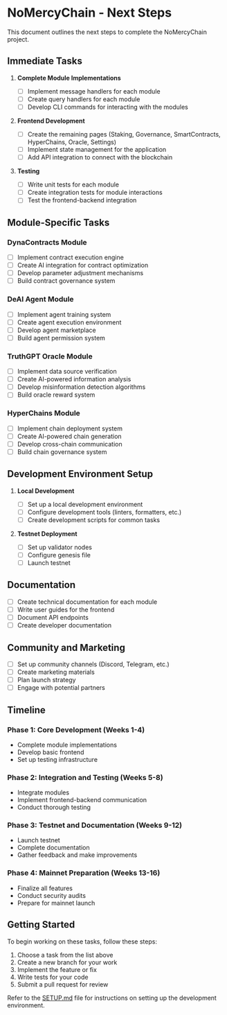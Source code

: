 # NoMercyChain - Next Steps

This document outlines the next steps to complete the NoMercyChain project.

## Immediate Tasks

1. **Complete Module Implementations**

   - [ ] Implement message handlers for each module
   - [ ] Create query handlers for each module
   - [ ] Develop CLI commands for interacting with the modules

2. **Frontend Development**

   - [ ] Create the remaining pages (Staking, Governance, SmartContracts, HyperChains, Oracle, Settings)
   - [ ] Implement state management for the application
   - [ ] Add API integration to connect with the blockchain

3. **Testing**

   - [ ] Write unit tests for each module
   - [ ] Create integration tests for module interactions
   - [ ] Test the frontend-backend integration

## Module-Specific Tasks

### DynaContracts Module

- [ ] Implement contract execution engine
- [ ] Create AI integration for contract optimization
- [ ] Develop parameter adjustment mechanisms
- [ ] Build contract governance system

### DeAI Agent Module

- [ ] Implement agent training system
- [ ] Create agent execution environment
- [ ] Develop agent marketplace
- [ ] Build agent permission system

### TruthGPT Oracle Module

- [ ] Implement data source verification
- [ ] Create AI-powered information analysis
- [ ] Develop misinformation detection algorithms
- [ ] Build oracle reward system

### HyperChains Module

- [ ] Implement chain deployment system
- [ ] Create AI-powered chain generation
- [ ] Develop cross-chain communication
- [ ] Build chain governance system

## Development Environment Setup

1. **Local Development**

   - [ ] Set up a local development environment
   - [ ] Configure development tools (linters, formatters, etc.)
   - [ ] Create development scripts for common tasks

2. **Testnet Deployment**

   - [ ] Set up validator nodes
   - [ ] Configure genesis file
   - [ ] Launch testnet

## Documentation

- [ ] Create technical documentation for each module
- [ ] Write user guides for the frontend
- [ ] Document API endpoints
- [ ] Create developer documentation

## Community and Marketing

- [ ] Set up community channels (Discord, Telegram, etc.)
- [ ] Create marketing materials
- [ ] Plan launch strategy
- [ ] Engage with potential partners

## Timeline

### Phase 1: Core Development (Weeks 1-4)

- Complete module implementations
- Develop basic frontend
- Set up testing infrastructure

### Phase 2: Integration and Testing (Weeks 5-8)

- Integrate modules
- Implement frontend-backend communication
- Conduct thorough testing

### Phase 3: Testnet and Documentation (Weeks 9-12)

- Launch testnet
- Complete documentation
- Gather feedback and make improvements

### Phase 4: Mainnet Preparation (Weeks 13-16)

- Finalize all features
- Conduct security audits
- Prepare for mainnet launch

## Getting Started

To begin working on these tasks, follow these steps:

1. Choose a task from the list above
2. Create a new branch for your work
3. Implement the feature or fix
4. Write tests for your code
5. Submit a pull request for review

Refer to the [SETUP.md](SETUP.md) file for instructions on setting up the development environment.